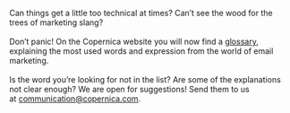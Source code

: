 Can things get a little too technical at times? Can’t see the wood for
the trees of marketing slang? \
\
Don’t panic! On the Copernica website you will now find
a [glossary](./glossary.md), explaining
the most used words and expression from the world of email marketing.\
\
Is the word you’re looking for not in the list? Are some of the
explanations not clear enough? We are open for suggestions! Send them to
us
at [communication@copernica.com](mailto:communication@copernica.com). 
